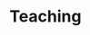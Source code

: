 ---
title: "Teaching"
description: "Courses, workshops, and educational materials on machine learning, simulation-based inference, and probabilistic modeling"
---